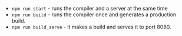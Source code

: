 * `npm run start` - runs the compiler and a server at the same time 
* `npm run build` - runs the compiler once and generates a production build.
* `npm run build_serve` - it makes a build and serves it to port 8080.

